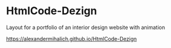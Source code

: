 # HtmlCode-Dezign

Layout for a portfolio of an interior design website with animation

 https://alexandermihalich.github.io/HtmlCode-Dezign
